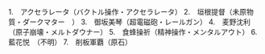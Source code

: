 1.　アクセラレータ（バクトル操作・アクセラレータ）
2.　垣根提督（未原物質・ダークマター　）
3.　御坂美琴（超電磁砲・レールガン）
4.　麦野沈利（原子崩壊・メルトダウナー）
5.　食蜂操祈（精神操作・メンタルアウト）
6.　藍花悦　（不明）
7.　削板軍覇（原石）